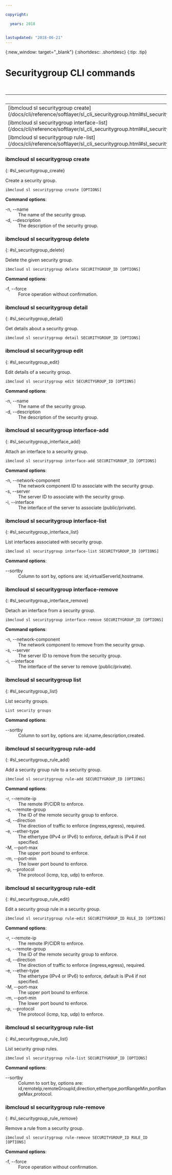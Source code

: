 ```yaml
---

copyright:

  years: 2018


lastupdated: "2018-06-21"
---
```


{:new_window: target="_blank"}
{:shortdesc: .shortdesc}
{:tip: .tip}

# Securitygroup CLI commands

<table summary="Alphabetically ordered general {{site.data.keyword.BluSoftlayer_notm}} infrastructure commands that have links that bring you to more info for the command">
<caption>Table 1. {{site.data.keyword.BluSoftlayer_notm}} infrastructure securitygroup commands</caption>
 <thead>
 <th colspan="5">{{site.data.keyword.BluSoftlayer_notm}} infrastructure securitygroup commands</th>
 </thead>
 <tbody>
 <tr>
  <td>[ibmcloud sl securitygroup create](/docs/cli/reference/softlayer/sl_cli_securitygroup.html#sl_securitygroup_create)</td>
  <td>[ibmcloud sl securitygroup delete](/docs/cli/reference/softlayer/sl_cli_securitygroup.html#sl_securitygroup_delete)</td>
  <td>[ibmcloud sl securitygroup detail](/docs/cli/reference/softlayer/sl_cli_securitygroup.html#sl_securitygroup_detail)</td>
  <td>[ibmcloud sl securitygroup edit](/docs/cli/reference/softlayer/sl_cli_securitygroup.html#sl_securitygroup_edit)</td>   
  <td>[ibmcloud sl securitygroup interface-add](/docs/cli/reference/softlayer/sl_cli_securitygroup.html#sl_securitygroup_interface_add)</td>
 </tr>
 <tr>
  <td>[ibmcloud sl securitygroup interface-list](/docs/cli/reference/softlayer/sl_cli_securitygroup.html#sl_securitygroup_interace_list)</td>
  <td>[ibmcloud sl securitygroup interface-remove](/docs/cli/reference/softlayer/sl_cli_securitygroup.html#sl_securitygroup_interface_remove)</td>
  <td>[ibmcloud sl securitygroup list](/docs/cli/reference/softlayer/sl_cli_securitygroup.html#sl_securitygroup_list)</td>
  <td>[ibmcloud sl securitygroup rule-add](/docs/cli/reference/softlayer/sl_cli_securitygroup.html#sl_securitygroup_rule_add)</td>
  <td>[ibmcloud sl securitygroup rule-edit](/docs/cli/reference/softlayer/sl_cli_securitygroup.html#sl_securitygroup_rule_edit)</td>
 </tr>
 <tr>
  <td>[ibmcloud sl securitygroup rule-list](/docs/cli/reference/softlayer/sl_cli_securitygroup.html#sl_securitygroup_rule_list)</td>
  <td>[ibmcloud sl securitygroup rule-remove](/docs/cli/reference/softlayer/sl_cli_securitygroup.html#sl_securitygroup_rule_remove)</td>
 </tr>
   </tbody>
 </table>
 
 ### ibmcloud sl securitygroup create
{: #sl_securitygroup_create}

Create a security group.
```
ibmcloud sl securitygroup create [OPTIONS]
```

<strong>Command options</strong>:
<dl>
<dt>-n, --name</dt>
<dd>The name of the security group.</dd>
<dt>-d, --description</dt>
<dd>The description of the security group.</dd>
</dl>

### ibmcloud sl securitygroup delete
{: #sl_securitygroup_delete}

Delete the given security group.
```
ibmcloud sl securitygroup delete SECURITYGROUP_ID [OPTIONS]
```

<strong>Command options</strong>:
<dl>
<dt>-f, --force</dt>
<dd>Force operation without confirmation.</dd>
</dl>

### ibmcloud sl securitygroup detail
{: #sl_securitygroup_detail}

Get details about a security group.
```
ibmcloud sl securitygroup detail SECURITYGROUP_ID [OPTIONS]
```

### ibmcloud sl securitygroup edit
{: #sl_securitygroup_edit}

Edit details of a security group.
```
ibmcloud sl securitygroup edit SECURITYGROUP_ID [OPTIONS]
```

<strong>Command options</strong>:
<dl>
<dt>-n, --name</dt>
<dd>The name of the security group.</dd>
<dt>-d, --description</dt>
<dd>The description of the security group.</dd>
</dl>

### ibmcloud sl securitygroup interface-add
{: #sl_securitygroup_interface_add}

Attach an interface to a security group.
```
ibmcloud sl securitygroup interface-add SECURITYGROUP_ID [OPTIONS]
```

<strong>Command options</strong>:
<dl>
<dt>-n, --network-component</dt>
<dd>The network component ID to associate with the security group.</dd>
<dt>-s, --server</dt>
<dd>The server ID to associate with the security group.</dd>
<dt>-i, --interface</dt>
<dd>The interface of the server to associate (public/private).</dd>
</dl>

### ibmcloud sl securitygroup interface-list
{: #sl_securitygroup_interface_list}

List interfaces associated with security group.
```
ibmcloud sl securitygroup interface-list SECURITYGROUP_ID [OPTIONS]
```

<strong>Command options</strong>:
<dl>
<dt>--sortby</dt>
<dd>Column to sort by, options are: id,virtualServerId,hostname.</dd>
</dl>

### ibmcloud sl securitygroup interface-remove
{: #sl_securitygroup_interface_remove}

Detach an interface from a security group.
```
ibmcloud sl securitygroup interface-remove SECURITYGROUP_ID [OPTIONS]
```

<strong>Command options</strong>:
<dl>
<dt>-n, --network-component</dt>
<dd>The network component to remove from the security group.</dd>
<dt>-s, --server</dt>
<dd>The server ID to remove from the security group.</dd>
<dt>-i, --interface</dt>
<dd>The interface of the server to remove (public/private).</dd>
</dl>

### ibmcloud sl securitygroup list
{: #sl_securitygroup_list}

List security groups.
```
List security groups
```

<strong>Command options</strong>:
<dl>
<dt>--sortby</dt>
<dd>Column to sort by, options are: id,name,description,created.</dd>
</dl>

### ibmcloud sl securitygroup rule-add
{: #sl_securitygroup_rule_add}

Add a security group rule to a security group.
```
ibmcloud sl securitygroup rule-add SECURITYGROUP_ID [OPTIONS]
```

<strong>Command options</strong>:
<dl>
<dt>-r, --remote-ip</dt>
<dd>The remote IP/CIDR to enforce.</dd>
<dt>-s, --remote-group</dt>
<dd>The ID of the remote security group to enforce.</dd>
<dt>-d, --direction</dt>
<dd>The direction of traffic to enforce (ingress,egress), required.</dd>
<dt>-e, --ether-type</dt>
<dd>The ethertype (IPv4 or IPv6) to enforce, default is IPv4 if not specified.</dd>
<dt>-M, --port-max</dt>
<dd>The upper port bound to enforce.</dd>
<dt>-m, --port-min</dt>
<dd>The lower port bound to enforce.</dd>
<dt>-p, --protocol</dt>
<dd>The protocol (icmp, tcp, udp) to enforce.</dd>
</dl>

### ibmcloud sl securitygroup rule-edit
{: #sl_securitygroup_rule_edit}

Edit a security group rule in a security group.
```
ibmcloud sl securitygroup rule-edit SECURITYGROUP_ID RULE_ID [OPTIONS]
```

<strong>Command options</strong>:
<dl>
<dt>-r, --remote-ip</dt>
<dd>The remote IP/CIDR to enforce.</dd>
<dt>-s, --remote-group</dt>
<dd>The ID of the remote security group to enforce.</dd>
<dt>-d, --direction</dt>
<dd>The direction of traffic to enforce (ingress,egress), required.</dd>
<dt>-e, --ether-type</dt>
<dd>The ethertype (IPv4 or IPv6) to enforce, default is IPv4 if not specified.</dd>
<dt>-M, --port-max</dt>
<dd>The upper port bound to enforce.</dd>
<dt>-m, --port-min</dt>
<dd>The lower port bound to enforce.</dd>
<dt>-p, --protocol</dt>
<dd>The protocol (icmp, tcp, udp) to enforce.</dd>
</dl>

### ibmcloud sl securitygroup rule-list
{: #sl_securitygroup_rule_list}

List security group rules.
```
ibmcloud sl securitygroup rule-list SECURITYGROUP_ID [OPTIONS]
```

<strong>Command options</strong>:
<dl>
<dt>--sortby</dt>
<dd>Column to sort by, options are: id,remoteIp,remoteGroupId,direction,ethertype,portRangeMin,portRangeMax,protocol.</dd>
</dl>

### ibmcloud sl securitygroup rule-remove
{: #sl_securitygroup_rule_remove}

Remove a rule from a security group.
```
ibmcloud sl securitygroup rule-remove SECURITYGROUP_ID RULE_ID [OPTIONS]
```

<strong>Command options</strong>:
<dl>
<dt>-f, --force</dt>
<dd>Force operation without confirmation.</dd>
</dl>
